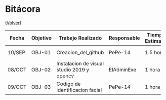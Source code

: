 # Bitácora

[(Volver)](../README.md)

| Fecha  | Objetivo  | Trabajo Realizado | Responsable | Tiempo Estimado | Tiempo Real |
|--------|-----------|-------------------|-------------|-----------------|-------------|
| 10/SEP | OBJ-01    | Creacion_del_github | PePe-14     | 1.5 horas    | 0.5 horas |
| 08/OCT | OBJ-02    | Instalacion de visual studio 2019 y opencv | ElAdminExe |  1 hora | 0.166 horas |
| 09/OCT | OBJ-03 | Codigo de identificacion facial | PePe-14 | 1 hora | 2 horas |
